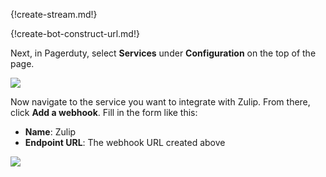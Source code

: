 {!create-stream.md!}

{!create-bot-construct-url.md!}

Next, in Pagerduty, select **Services** under **Configuration**
on the top of the page.

![](/static/images/integrations/pagerduty/001.png)

Now navigate to the service you want to integrate with Zulip. From
there, click **Add a webhook**. Fill in the form like this:

* **Name**: Zulip
* **Endpoint URL**: The webhook URL created above

![](/static/images/integrations/pagerduty/002.png)
